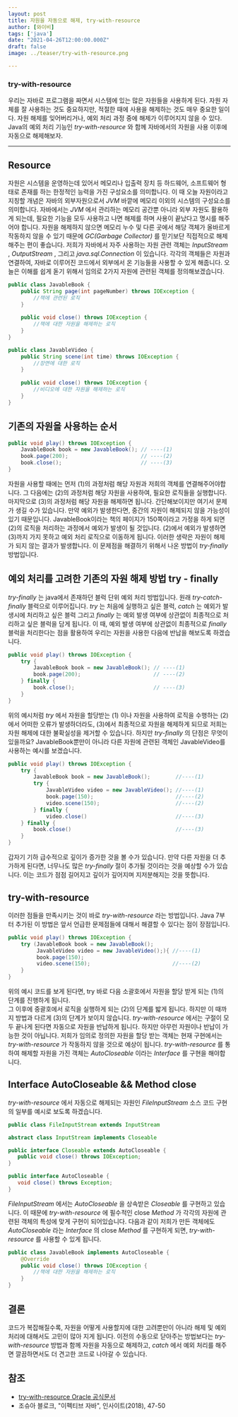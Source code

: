 ```yaml
---
layout: post  
title: 자원을 자동으로 해제, try-with-resource
author: [와이비]
tags: ['java']
date: "2021-04-26T12:00:00.000Z"
draft: false
image: ../teaser/try-with-resource.png

---
```

### try-with-resource
우리는 자바로 프로그램을 짜면서 시스템에 있는 많은 자원들을 사용하게 된다. 
자원 자체를 잘 사용하는 것도 중요하지만, 적절한 때에 사용을 해제하는 것도 매우 중요한 일이다. 
자원 해제를 잊어버리거나, 예외 처리 과정 중에 해제가 이루어지지 않을 수 있다. 
Java의 예외 처리 기능인 _try-with-resource_ 와 함께 자바에서의 자원을 사용 이후에 자동으로 해제해보자.

---

## Resource
자원은 시스템을 운영하는데 있어서 메모리나 입출력 장치 등 하드웨어, 소프트웨어 형태로 존재를 하는 한정적인 능력을 가진 구성요소를 의미합니다.
이 때 오늘 자원이라고 지칭할 개념은 자바의 외부자원으로서 _JVM_ 바깥에 메모리 이외의 시스템의 구성요소를 의미합니다.
자바에서는 _JVM_ 에서 관리하는 메모리 공간뿐 아니라 외부 자원도 활용하게 되는데, 필요한 기능을 모두 사용하고 나면 해제를 하며 사용이 끝났다고 명시를 해주어야 합니다.
자원을 해제하지 않으면 메모리 누수 및 다른 곳에서 해당 객체가 올바르게 작동하지 않을 수 있기 때문에 _GC(Garbage Collector)_ 를 믿기보단 직접적으로 해제해주는 편이 좋습니다.
저희가 자바에서 자주 사용하는 자원 관련 객체는 _InputStream_ , _OutputStream_ , 그리고 _java.sql.Connection_ 이 있습니다.
각각의 객체들은 자원과 연결하여, 자바로 이루어진 코드에서 외부에서 온 기능들을 사용할 수 있게 해줍니다.
오늘은 이해를 쉽게 돋기 위해서 임의로 2가지 자원에 관련된 객체를 정의해보겠습니다.  
  

``` java
public class JavableBook {
    public String page(int pageNumber) throws IOException {
        //책에 관련된 로직
    }
    
    public void close() throws IOException {
        //책에 대한 자원을 해제하는 로직
    }
}
```

``` java
public class JavableVideo {
    public String scene(int time) throws IOException {
        //장면에 대한 로직
    }
    
    public void close() throws IOException {
        //비디오에 대한 자원을 해제하는 로직
    }
}
```

## 기존의 자원을 사용하는 순서 
``` java
public void play() throws IOException {
    JavableBook book = new JavableBook(); // ----(1)
    book.page(200);                       // ----(2)
    book.close();                         // ----(3)
}
```
자원을 사용할 때에는 먼저 (1)의 과정처럼 해당 자원과 저희의 객체를 연결해주어야합니다. 
그 다음에는 (2)의 과정처럼 해당 자원을 사용하여, 필요한 로직들을 실행합니다. 
마지막으로 (3)의 과정처럼 해당 자원을 해제하면 됩니다. 
간단해보이지만 여기서 문제가 생길 수가 있습니다. 
만약 예외가 발생한다면, 중간의 자원이 해제되지 않을 가능성이 있기 때문입니다. 
JavableBook이라는 책의 페이지가 150쪽이라고 가정을 하게 되면 (2)의 로직을 처리하는 과정에서 예외가 발생이 될 것입니다.
(2)에서 예외가 발생하면 (3)까지 가지 못하고 예외 처리 로직으로 이동하게 됩니다. 
이러한 생략은 자원이 해제가 되지 않는 결과가 발생합니다.
이 문제점을 해결하기 위해서 나온 방법이 _try-finally_ 방법입니다.

## 예외 처리를 고려한 기존의 자원 해제 방법 try - finally

_try-finally_ 는 java에서 존재하던 블럭 단위 예외 처리 방법입니다.
원래 _try-catch-finally_ 블럭으로 이루어집니다. 
_try_ 는 처음에 실행하고 싶은 블럭, _catch_ 는 예외가 발생시에 처리하고 싶은 블럭 그리고 _finally_ 는 예외 발생 여부에 상관없이 최종적으로 처리하고 싶은 블럭을 담게 됩니다. 
이 때, 예외 발생 여부에 상관없이 최종적으로 _finally_ 블럭을 처리한다는 점을 활용하여 우리는 자원을 사용한 다음에 반납을 해보도록 하겠습니다.

``` java
public void play() throws IOException {
    try {
        JavableBook book = new JavableBook(); // ----(1)
        book.page(200);                       // ----(2)
    } finally {
        book.close();                         // ----(3)
    }
}
```
위의 예시처럼 _try_ 에서 자원을 할당받는 (1) 이나 자원을 사용하여 로직을 수행하는 (2)에서 어떠한 오류가 발생하더라도, 
(3)에서 최종적으로 자원을 해제하게 되므로 저희는 자원 해제에 대한 불확실성을 제거할 수 있습니다. 
하지만 _try-finally_ 의 단점은 무엇이 있을까요? 
JavableBook뿐만이 아니라 다른 자원에 관련된 객체인 JavableVideo를 사용하는 예시를 보겠습니다.

``` java
public void play() throws IOException {
    try {
        JavableBook book = new JavableBook();        //----(1)
        try {
            JavableVideo video = new JavableVideo(); //----(1)
            book.page(150);                          //----(2)
            video.scene(150);                        //----(2)
        } finally {
            video.close()                            //----(3)
    } finally {
        book.close()                                 //----(3)
    }
}
```

갑자기 기하 급수적으로 깊이가 증가한 것을 볼 수가 있습니다. 
만약 다른 자원을 더 추가하게 된다면, 너무나도 많은 _try-finally_ 절이 추가될 것이라는 것을 예상할 수가 있습니다.
이는 코드가 점점 길어지고 깊이가 깊어지며 지저분해지는 것을 뜻합니다.

## try-with-resource
이러한 점들을 만족시키는 것이 바로 _try-with-resource_ 라는 방법입니다. 
Java 7부터 추가된 이 방법은 앞서 언급한 문제점들에 대해서 해결할 수 있다는 점이 장점입니다.

``` java
public void play() throws IOException {
    try (JavableBook book = new JavableBook();
         JavableVideo video = new JavableVideo();){ //----(1)
         book.page(150);
         video.scene(150);                          //----(2)
    }
}
```

위의 예시 코드를 보게 된다면, try 바로 다음 소괄호에서 자원을 할당 받게 되는 (1)의 단계를 진행하게 됩니다.  
그 이후에 중괄호에서 로직을 실행하게 되는 (2)의 단계를 밟게 됩니다. 
하지만 이 때까지 방법과 다르게 (3)의 단계가 보이지 않습니다. 
_try-with-resource_ 에서는 구절이 모두 끝나게 된다면 자동으로 자원을 반납하게 됩니다.
하지만 아무런 자원이나 반납이 가능한 것이 아닙니다.
저희가 임의로 정의한 자원을 할당 받는 객체는 현재 구현에서는 _try-with-resource_ 가 작동하지 않을 것으로 예상이 됩니다.
_try-with-resource_ 를 통하여 해제할 자원을 가진 객체는 _AutoCloseable_ 이라는 _Interface_ 를 구현을 해야합니다. 

## Interface AutoCloseable && Method close
_try-with-resource_ 에서 자동으로 해제되는 자원인 _FileInputStream_ 소스 코드 구현의 일부를 예시로 보도록 하겠습니다.

``` java
public class FileInputStream extends InputStream

abstract class InputStream implements Closeable

public interface Closeable extends AutoCloseable {
   public void close() throws IOException;
}

public interface AutoCloseable {
   void close() throws Exception;
}
```

_FileInputStream_ 에서는 _AutoCloseable_ 을 상속받은 _Closeable_ 를 구현하고 있습니다.
이 때문에 _try-with-resource_ 에 필수적인 close _Method_ 가 각각의 자원에 관련된 객체의 특성에 맞게 구현이 되어있습니다.
다음과 같이 저희가 만든 객체에도 _AutoCloseable_ 라는 _Interface_ 의 close _Method_ 를 구현하게 되면, 
_try-with-resource_ 를 사용할 수 있게 됩니다.

``` java
public class JavableBook implements AutoCloseable {
    @Override
    public void close() throws IOException {
        //책에 대한 자원을 해제하는 로직
    }
}
```

## 결론
코드가 복잡해질수록, 자원을 어떻게 사용할지에 대한 고려뿐만이 아니라 해제 및 예외 처리에 대해서도 고민이 많아 지게 됩니다.
이전의 수동으로 닫아주는 방법보다는 _try-with-resource_ 방법과 함께 자원을 자동으로 해제하고, _catch_ 에서 예외 처리를 해주면
깔끔하면서도 더 견고한 코드로 나아갈 수 있습니다.


## 참조
- [try-with-resource Oracle 공식문서](https://docs.oracle.com/javase/tutorial/essential/exceptions/tryResourceClose.html)
- 조슈아 블로크, "이펙티브 자바", 인사이트(2018), 47-50
